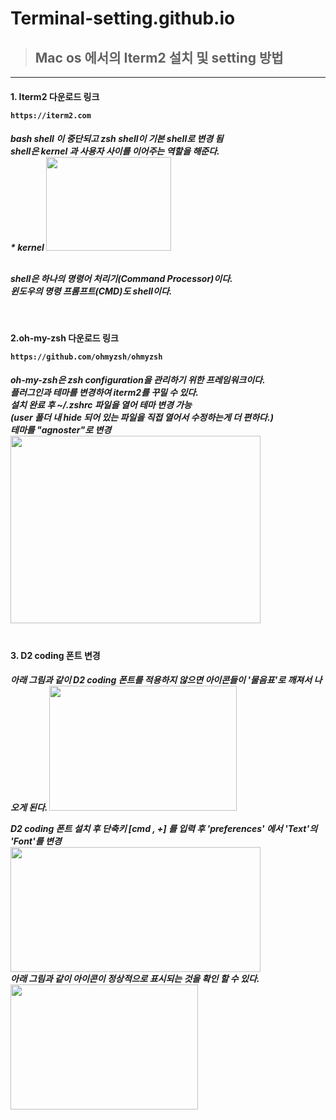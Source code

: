 # Terminal-setting.github.io

>## Mac os 에서의 Iterm2 설치 및 setting 방법
----------
<h4> 1. Iterm2 다운로드 링크

```
https://iterm2.com
```
<h5>bash shell 이 중단되고 zsh shell이 기본 shell로 변경 됨
<br>shell은 kernel 과 사용자 사이를 이어주는 역할을 해준다.
<br> * kernel 

<img src = "https://drive.google.com/uc?export=download&id=1xUj6VCoPDiWY5XOZHh13Ydo7_Gj6l79k" width="200" height="150">

<br>shell은 하나의 명령어 처리기(Command Processor)이다.
<br>윈도우의 명령 프롬프트(CMD)도 shell이다.

<br><h4> 2.oh-my-zsh 다운로드 링크

```
https://github.com/ohmyzsh/ohmyzsh
```

<h5> oh-my-zsh은 zsh configuration을 관리하기 위한 프레임워크이다.
<br> 플러그인과 테마를 변경하여 iterm2를 꾸밀 수 있다.
<br> 설치 완료 후  ~/.zshrc 파일을 열어 테마 변경 가능
<br> (user 폴더 내 hide 되어 있는 파일을 직접 열어서 수정하는게 더 편하다.)
<br> 테마를 "agnoster"로 변경

<img src = "https://drive.google.com/uc?export=download&id=1supawjVZQ-tITU0vtwDn5M1rMDou2PvO" width="400" height="300">
<br>
<br><h4> 3. D2 coding 폰트 변경
<br><h5>아래 그림과 같이 D2 coding 폰트를 적용하지 않으면 아이콘들이 '물음표'로 깨져서 나오게 된다. 

<img src = "https://drive.google.com/uc?export=download&id=1s_3dicScCzDjVpUWCsCpJL53lU49MRDP" width="300" height="200">

D2 coding 폰트 설치 후 단축키 [cmd , +] 를 입력 후 'preferences' 에서 'Text'의 'Font'를 변경
<br>
<img src = "https://drive.google.com/uc?export=download&id=12GKPyNF1bFFx8tDUuqdF2IwCGrdscO9X" width="400" height="200">
<br>
아래 그림과 같이 아이콘이 정상적으로 표시되는 것을 확인 할 수 있다.
<br>
<img src = "https://drive.google.com/uc?export=download&id=1OLFy4yiiOw-LNs0Vvrf8nJh6oIbsl-0A" width="300" height="200">
<br>
<br>
<br>
<br>
<br>
<br>
<br>
<br>
<br>
<br>
<br>
<br>
<br>
<br>
<br>
<br>
<br>
<br>
<br>
<br>
<br>
<br>
<br>
<br>
<br>
<br>
<br>
<br>
<br>
<br>
<br>
<br>
<br>
